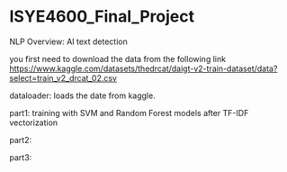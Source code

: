 # ISYE4600_Final_Project
NLP Overview: AI text detection

you first need to download the data from the following link
 https://www.kaggle.com/datasets/thedrcat/daigt-v2-train-dataset/data?select=train_v2_drcat_02.csv
 
dataloader: loads the date from kaggle.

part1: training with SVM and Random Forest models after TF-IDF vectorization

part2:

part3:
